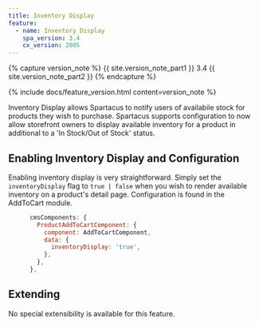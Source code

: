 ```yaml
---
title: Inventory Display
feature:
  - name: Inventory Display
    spa_version: 3.4
    cx_version: 2005
---
```


{% capture version_note %}
{{ site.version_note_part1 }} 3.4 {{ site.version_note_part2 }}
{% endcapture %}

{% include docs/feature_version.html content=version_note %}

Inventory Display allows Spartacus to notify users of availabile stock for products they wish to purchase. Spartacus supports configuration to now allow storefront owners to display available inventory for a product in additional to a 'In Stock/Out of Stock' status.

## Enabling Inventory Display and Configuration

Enabling inventory display is very straightforward. Simply set the `inventoryDisplay` flag to `true | false` when you wish to render available inventory on a product's detail page. Configuration is found in the AddToCart module.

```javascript
      cmsComponents: {
        ProductAddToCartComponent: {
          component: AddToCartComponent,
          data: {
            inventoryDisplay: 'true',
          },
        },
      },
```

## Extending

No special extensibility is available for this feature.
